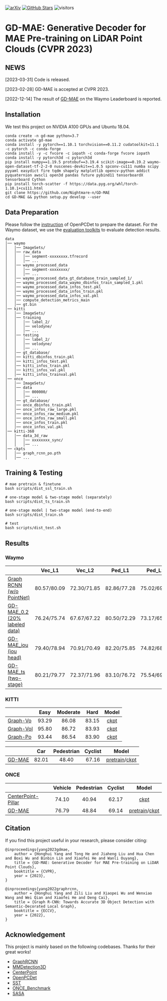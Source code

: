 [![arXiv](https://img.shields.io/badge/arXiv-Paper-<COLOR>.svg)](https://arxiv.org/abs/2212.03010)
[![GitHub Stars](https://img.shields.io/github/stars/Nightmare-n/GD-MAE?style=social)](https://github.com/Nightmare-n/GD-MAE)
![visitors](https://visitor-badge.glitch.me/badge?page_id=Nightmare-n/GD-MAE)

# GD-MAE: Generative Decoder for MAE Pre-training on LiDAR Point Clouds (CVPR 2023)

## NEWS
[2023-03-31] Code is released.

[2023-02-28] GD-MAE is accepted at CVPR 2023.

[2022-12-14] The result of [GD-MAE](https://waymo.com/open/challenges/entry/?challenge=DETECTION_3D&challengeId=DETECTION_3D&emailId=50be7d97-96bd&timestamp=1671074591082186) on the Waymo Leaderboard is reported.

## Installation
We test this project on NVIDIA A100 GPUs and Ubuntu 18.04.
```
conda create -n gd-mae python=3.7
conda activate gd-mae
conda install -y pytorch==1.10.1 torchvision==0.11.2 cudatoolkit=11.1 -c pytorch -c conda-forge
conda install -y -c fvcore -c iopath -c conda-forge fvcore iopath
conda install -y pytorch3d -c pytorch3d
pip install numpy==1.19.5 protobuf==3.19.4 scikit-image==0.19.2 waymo-open-dataset-tf-2-2-0 nuscenes-devkit==1.0.5 spconv-cu111 numba scipy pyyaml easydict fire tqdm shapely matplotlib opencv-python addict pyquaternion awscli open3d pandas future pybind11 tensorboardX tensorboard Cython
pip install torch-scatter -f https://data.pyg.org/whl/torch-1.10.1+cu111.html
git clone https://github.com/Nightmare-n/GD-MAE
cd GD-MAE && python setup.py develop --user
```

## Data Preparation

Please follow the [instruction](https://github.com/open-mmlab/OpenPCDet/blob/master/docs/GETTING_STARTED.md) of OpenPCDet to prepare the dataset. For the Waymo dataset, we use the [evaluation toolkits](https://drive.google.com/drive/folders/1aa1kI9hhzBoZkIBcr8RBO3Zhg_RkOAag?usp=sharing) to evaluate detection results.
```
data
│── waymo
│   │── ImageSets/
│   │── raw_data
│   │   │── segment-xxxxxxxx.tfrecord
│   │   │── ...
│   │── waymo_processed_data
│   │   │── segment-xxxxxxxx/
│   │   │── ...
│   │── waymo_processed_data_gt_database_train_sampled_1/
│   │── waymo_processed_data_waymo_dbinfos_train_sampled_1.pkl
│   │── waymo_processed_data_infos_test.pkl
│   │── waymo_processed_data_infos_train.pkl
│   │── waymo_processed_data_infos_val.pkl
│   │── compute_detection_metrics_main
│   │── gt.bin
│── kitti
│   │── ImageSets/
│   │── training
│   │   │── label_2/
│   │   │── velodyne/
│   │   │── ...
│   │── testing
│   │   │── label_2/
│   │   │── velodyne/
│   │   │── ...
│   │── gt_database/
│   │── kitti_dbinfos_train.pkl
│   │── kitti_infos_test.pkl
│   │── kitti_infos_train.pkl
│   │── kitti_infos_val.pkl
│   │── kitti_infos_trainval.pkl
│── once
│   │── ImageSets/
│   │── data
│   │   │── 000000/
│   │   │── ...
│   │── gt_database/
│   │── once_dbinfos_train.pkl
│   │── once_infos_raw_large.pkl
│   │── once_infos_raw_medium.pkl
│   │── once_infos_raw_small.pkl
│   │── once_infos_train.pkl
│   │── once_infos_val.pkl
│── kitti-360
│   │── data_3d_raw
│   │   │── xxxxxxxx_sync/
│   │   │── ...
│── ckpts
│   │── graph_rcnn_po.pth
│   │── ...
```

## Training & Testing
```
# mae pretrain & finetune
bash scripts/dist_ssl_train.sh

# one-stage model & two-stage model (separately)
bash scripts/dist_ts_train.sh

# one-stage model | two-stage model (end-to-end)
bash scripts/dist_train.sh

# test
bash scripts/dist_test.sh
```

## Results

### Waymo
|                                             | Vec_L1 | Vec_L2 | Ped_L1 | Ped_L2 | Cyc_L1 | Cyc_L2 | Model |
|---------------------------------------------|:-------:|:-------:|:-------:|:-------:|:-------:|:-------:|:-------:|
|[Graph RCNN (w/o PointNet)](tools/cfgs/waymo_models/graph_rcnn_ce.yaml)| 80.57/80.09|72.30/71.85|82.86/77.28|75.02/69.70|77.16/76.01|74.38/73.28| [log](https://drive.google.com/file/d/1paPQ_c5ayGrbrVxGD9YtgBAy7TCMp2Gm/view?usp=sharing) |
|[GD-MAE_0.2 (20% labeled data)](tools/cfgs/waymo_models/gd_mae.yaml)| 76.24/75.74|67.67/67.22|80.50/72.29|73.17/65.50|72.61/71.40|69.86/68.69| [log](https://drive.google.com/file/d/1TGoxSAJi6o6seA6XxASAajZrJ5jjqOJR/view?usp=sharing) |
|[GD-MAE_iou (iou head)](tools/cfgs/waymo_models/gd_mae_iou.yaml)| 79.40/78.94|70.91/70.49|82.20/75.85|74.82/68.79|75.75/74.77|72.98/72.03| [log](https://drive.google.com/file/d/1-6tfzhdDIpv5UaOQrdE4LotA_1AE7ZAF/view?usp=sharing) |
|[GD-MAE_ts (two-stage)](tools/cfgs/waymo_models/gd_mae_ts.yaml)| 80.21/79.77|72.37/71.96|83.10/76.72|75.54/69.43|77.19/76.16|74.41/73.40| [log](https://drive.google.com/file/d/1fOFQGmJcJK3qep44D1qca9Jk95mgfAdg/view?usp=sharing) |

### KITTI
|                                             | Easy | Moderate | Hard | Model |
|---------------------------------------------|:-------:|:-------:|:-------:|:-------:|
|[Graph-Vo](tools/cfgs/kitti_models/graph_rcnn_vo.yaml)| 93.29 | 86.08 | 83.15 | [ckpt](https://drive.google.com/file/d/1DQtzf14LzYVGPJUkiolI2qd4mVvfsKgs/view?usp=sharing) |
|[Graph-VoI](tools/cfgs/kitti_models/graph_rcnn_voi.yaml)| 95.80 | 86.72 | 83.93 | [ckpt](https://drive.google.com/file/d/1RLVdzcAhbHrH7H3aBEYRQQS0fLh-K2d5/view?usp=sharing) |
|[Graph-Po](tools/cfgs/kitti_models/graph_rcnn_po.yaml)| 93.44 | 86.54 | 83.90 | [ckpt](https://drive.google.com/file/d/12mNhuNB-X2GQDxL-sDnqnRBl1FD_H-l7/view?usp=sharing) |

|                                             | Car | Pedestrian | Cyclist | Model |
|---------------------------------------------|:-------:|:-------:|:-------:|:-------:|
|[GD-MAE](tools/cfgs/kitti_models/gd_mae.yaml)| 82.01 | 48.40 | 67.16 | [pretrain](https://drive.google.com/file/d/1dlS-x4qgWP1erL5khOeUlGJqQ2HYHasl/view?usp=sharing)/[ckpt](https://drive.google.com/file/d/10m8kUUybkjMLnJK5O31-ZRxHuPBYYiLh/view?usp=sharing) |

### ONCE
|                                             | Vehicle | Pedestrian | Cyclist | Model |
|---------------------------------------------|:-------:|:-------:|:-------:|:-------:|
|[CenterPoint-Pillar](tools/cfgs/once_models/centerpoint_pillar.yaml)| 74.10 | 40.94 | 62.17 | [ckpt](https://drive.google.com/file/d/12D24zjXvWOAC38EQJSoRWpZ0_AuTHLyi/view?usp=sharing) |
|[GD-MAE](tools/cfgs/once_models/gd_mae.yaml)| 76.79 | 48.84 | 69.14 | [pretrain](https://drive.google.com/file/d/1Qdhu4pOPCt288Opry-B84O-uAEh-G5sr/view?usp=sharing)/[ckpt](https://drive.google.com/file/d/1CALOwvXcxQEit2-EAE7j1h-ucdpvKvRF/view?usp=sharing) |

## Citation 
If you find this project useful in your research, please consider citing:
```
@inproceedings{yang2023gdmae,
    author = {Honghui Yang and Tong He and Jiaheng Liu and Hua Chen and Boxi Wu and Binbin Lin and Xiaofei He and Wanli Ouyang},
    title = {GD-MAE: Generative Decoder for MAE Pre-training on LiDAR Point Clouds},
    booktitle = {CVPR},
    year = {2023},
}
```
```
@inproceedings{yang2022graphrcnn,
    author = {Honghui Yang and Zili Liu and Xiaopei Wu and Wenxiao Wang and Wei Qian and Xiaofei He and Deng Cai},
    title = {Graph R-CNN: Towards Accurate 3D Object Detection with Semantic-Decorated Local Graph},
    booktitle = {ECCV},
    year = {2022},
}
```

## Acknowledgement
This project is mainly based on the following codebases. Thanks for their great works!

* [GraphRCNN](https://github.com/Nightmare-n/GraphRCNN)
* [MMDetection3D](https://github.com/open-mmlab/mmdetection3d)
* [CenterPoint](https://github.com/tianweiy/CenterPoint)
* [OpenPCDet](https://github.com/open-mmlab/OpenPCDet)
* [SST](https://github.com/tusen-ai/SST)
* [ONCE_Benchmark](https://github.com/PointsCoder/Once_Benchmark)
* [SASA](https://github.com/blakechen97/SASA)
